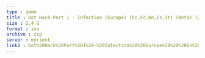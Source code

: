 ```yaml
---
type : game
title : Dot Hack Part 1 - Infection (Europe) (En,Fr,De,Es,It) (Beta) (2004-01-09)
size : 2.4 G
format : iso
archive : zip
server : myrient
link2 : Dot%20Hack%20Part%201%20-%20Infection%20%28Europe%29%20%28En%2CFr%2CDe%2CEs%2CIt%29%20%28Beta%29%20%282004-01-09%29
---
```

